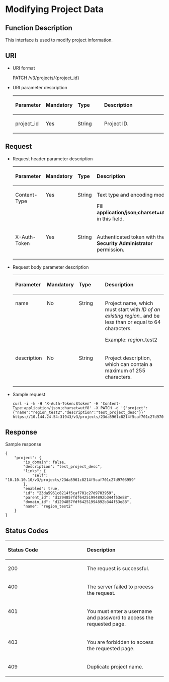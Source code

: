 # Modifying Project Data<a name="en-us_topic_0066154566"></a>

## Function Description<a name="section136583151330"></a>

This interface is used to modify project information.

## URI<a name="section9658161518332"></a>

-   URI format

    PATCH /v3/projects/\{project\_id\}


-   URI parameter description

    <a name="table1765831514339"></a>
    <table><thead align="left"><tr id="row136591215133314"><th class="cellrowborder" valign="top" width="18.37%" id="mcps1.1.5.1.1"><p id="p66598151330"><a name="p66598151330"></a><a name="p66598151330"></a><strong id="b53311302182144"><a name="b53311302182144"></a><a name="b53311302182144"></a>Parameter</strong></p>
    </th>
    <th class="cellrowborder" valign="top" width="18.89%" id="mcps1.1.5.1.2"><p id="p1565991583314"><a name="p1565991583314"></a><a name="p1565991583314"></a><strong id="b13290795182156_1"><a name="b13290795182156_1"></a><a name="b13290795182156_1"></a>Mandatory</strong></p>
    </th>
    <th class="cellrowborder" valign="top" width="18.41%" id="mcps1.1.5.1.3"><p id="p9659315143313"><a name="p9659315143313"></a><a name="p9659315143313"></a><strong id="b1400565718225_1"><a name="b1400565718225_1"></a><a name="b1400565718225_1"></a>Type</strong></p>
    </th>
    <th class="cellrowborder" valign="top" width="44.330000000000005%" id="mcps1.1.5.1.4"><p id="p4659131573319"><a name="p4659131573319"></a><a name="p4659131573319"></a><strong id="b15483672182216"><a name="b15483672182216"></a><a name="b15483672182216"></a>Description</strong></p>
    </th>
    </tr>
    </thead>
    <tbody><tr id="row365911520332"><td class="cellrowborder" valign="top" width="18.37%" headers="mcps1.1.5.1.1 "><p id="p37620953151130"><a name="p37620953151130"></a><a name="p37620953151130"></a>project_id</p>
    </td>
    <td class="cellrowborder" valign="top" width="18.89%" headers="mcps1.1.5.1.2 "><p id="p20659171513317"><a name="p20659171513317"></a><a name="p20659171513317"></a>Yes</p>
    </td>
    <td class="cellrowborder" valign="top" width="18.41%" headers="mcps1.1.5.1.3 "><p id="p5659191514336"><a name="p5659191514336"></a><a name="p5659191514336"></a>String</p>
    </td>
    <td class="cellrowborder" valign="top" width="44.330000000000005%" headers="mcps1.1.5.1.4 "><p id="p56591315203314"><a name="p56591315203314"></a><a name="p56591315203314"></a>Project ID.</p>
    </td>
    </tr>
    </tbody>
    </table>


## Request<a name="section4659131517333"></a>

-   Request header parameter description

    <a name="table9659111593317"></a>
    <table><thead align="left"><tr id="row76601115103317"><th class="cellrowborder" valign="top" width="18.36816318368163%" id="mcps1.1.5.1.1"><p id="p15660215143314"><a name="p15660215143314"></a><a name="p15660215143314"></a><strong id="b51854391182410"><a name="b51854391182410"></a><a name="b51854391182410"></a>Parameter</strong></p>
    </th>
    <th class="cellrowborder" valign="top" width="18.85811418858114%" id="mcps1.1.5.1.2"><p id="p1366016151333"><a name="p1366016151333"></a><a name="p1366016151333"></a><strong id="b13290795182156_3"><a name="b13290795182156_3"></a><a name="b13290795182156_3"></a>Mandatory</strong></p>
    </th>
    <th class="cellrowborder" valign="top" width="18.238176182381764%" id="mcps1.1.5.1.3"><p id="p12660141523316"><a name="p12660141523316"></a><a name="p12660141523316"></a><strong id="b1400565718225_3"><a name="b1400565718225_3"></a><a name="b1400565718225_3"></a>Type</strong></p>
    </th>
    <th class="cellrowborder" valign="top" width="44.535546445355465%" id="mcps1.1.5.1.4"><p id="p366041510334"><a name="p366041510334"></a><a name="p366041510334"></a><strong id="b4654987182428"><a name="b4654987182428"></a><a name="b4654987182428"></a>Description</strong></p>
    </th>
    </tr>
    </thead>
    <tbody><tr id="row16601915183311"><td class="cellrowborder" valign="top" width="18.36816318368163%" headers="mcps1.1.5.1.1 "><p id="p066081553317"><a name="p066081553317"></a><a name="p066081553317"></a>Content-Type</p>
    </td>
    <td class="cellrowborder" valign="top" width="18.85811418858114%" headers="mcps1.1.5.1.2 "><p id="p18660191533319"><a name="p18660191533319"></a><a name="p18660191533319"></a>Yes</p>
    </td>
    <td class="cellrowborder" valign="top" width="18.238176182381764%" headers="mcps1.1.5.1.3 "><p id="p13660141512331"><a name="p13660141512331"></a><a name="p13660141512331"></a>String</p>
    </td>
    <td class="cellrowborder" valign="top" width="44.535546445355465%" headers="mcps1.1.5.1.4 "><p id="p1066031573318"><a name="p1066031573318"></a><a name="p1066031573318"></a>Text type and encoding mode.</p>
    <p id="p5660181593311"><a name="p5660181593311"></a><a name="p5660181593311"></a>Fill <strong id="b842352706161331"><a name="b842352706161331"></a><a name="b842352706161331"></a>application/json;charset=utf8</strong> in this field.</p>
    </td>
    </tr>
    <tr id="row6660191533312"><td class="cellrowborder" valign="top" width="18.36816318368163%" headers="mcps1.1.5.1.1 "><p id="p11660915173320"><a name="p11660915173320"></a><a name="p11660915173320"></a>X-Auth-Token</p>
    </td>
    <td class="cellrowborder" valign="top" width="18.85811418858114%" headers="mcps1.1.5.1.2 "><p id="p146607157336"><a name="p146607157336"></a><a name="p146607157336"></a>Yes</p>
    </td>
    <td class="cellrowborder" valign="top" width="18.238176182381764%" headers="mcps1.1.5.1.3 "><p id="p966071513313"><a name="p966071513313"></a><a name="p966071513313"></a>String</p>
    </td>
    <td class="cellrowborder" valign="top" width="44.535546445355465%" headers="mcps1.1.5.1.4 "><p id="p2219223591414"><a name="p2219223591414"></a><a name="p2219223591414"></a>Authenticated token with the <strong id="b750798910387"><a name="b750798910387"></a><a name="b750798910387"></a>Security Administrator</strong> permission.</p>
    </td>
    </tr>
    </tbody>
    </table>


-   Request body parameter description

    <a name="table46601915113311"></a>
    <table><thead align="left"><tr id="row126611515123310"><th class="cellrowborder" valign="top" width="18.37%" id="mcps1.1.5.1.1"><p id="p196611915173316"><a name="p196611915173316"></a><a name="p196611915173316"></a><strong id="b12756667182446"><a name="b12756667182446"></a><a name="b12756667182446"></a>Parameter</strong></p>
    </th>
    <th class="cellrowborder" valign="top" width="18.72%" id="mcps1.1.5.1.2"><p id="p1966141515334"><a name="p1966141515334"></a><a name="p1966141515334"></a><strong id="b2980390182457"><a name="b2980390182457"></a><a name="b2980390182457"></a>Mandatory</strong></p>
    </th>
    <th class="cellrowborder" valign="top" width="18.37%" id="mcps1.1.5.1.3"><p id="p866110159333"><a name="p866110159333"></a><a name="p866110159333"></a><strong id="b1400565718225_5"><a name="b1400565718225_5"></a><a name="b1400565718225_5"></a>Type</strong></p>
    </th>
    <th class="cellrowborder" valign="top" width="44.54%" id="mcps1.1.5.1.4"><p id="p66619159336"><a name="p66619159336"></a><a name="p66619159336"></a><strong id="b9907860182436"><a name="b9907860182436"></a><a name="b9907860182436"></a>Description</strong></p>
    </th>
    </tr>
    </thead>
    <tbody><tr id="row10661141573316"><td class="cellrowborder" valign="top" width="18.37%" headers="mcps1.1.5.1.1 "><p id="p46611015103314"><a name="p46611015103314"></a><a name="p46611015103314"></a>name</p>
    </td>
    <td class="cellrowborder" valign="top" width="18.72%" headers="mcps1.1.5.1.2 "><p id="p366191510336"><a name="p366191510336"></a><a name="p366191510336"></a>No</p>
    </td>
    <td class="cellrowborder" valign="top" width="18.37%" headers="mcps1.1.5.1.3 "><p id="p26611515103318"><a name="p26611515103318"></a><a name="p26611515103318"></a>String</p>
    </td>
    <td class="cellrowborder" valign="top" width="44.54%" headers="mcps1.1.5.1.4 "><p id="p066131553314"><a name="p066131553314"></a><a name="p066131553314"></a>Project name, which must start with <em id="i842352697134716"><a name="i842352697134716"></a><a name="i842352697134716"></a>ID of an existing region</em>_ and be less than or equal to 64 characters.</p>
    <p id="p646762814348"><a name="p646762814348"></a><a name="p646762814348"></a>Example: <em id="i842352697134816"><a name="i842352697134816"></a><a name="i842352697134816"></a>region</em>_test2</p>
    </td>
    </tr>
    <tr id="row1661101514336"><td class="cellrowborder" valign="top" width="18.37%" headers="mcps1.1.5.1.1 "><p id="p1766110156335"><a name="p1766110156335"></a><a name="p1766110156335"></a>description</p>
    </td>
    <td class="cellrowborder" valign="top" width="18.72%" headers="mcps1.1.5.1.2 "><p id="p1466116158331"><a name="p1466116158331"></a><a name="p1466116158331"></a>No</p>
    </td>
    <td class="cellrowborder" valign="top" width="18.37%" headers="mcps1.1.5.1.3 "><p id="p1566181512332"><a name="p1566181512332"></a><a name="p1566181512332"></a>String</p>
    </td>
    <td class="cellrowborder" valign="top" width="44.54%" headers="mcps1.1.5.1.4 "><p id="p186611215103311"><a name="p186611215103311"></a><a name="p186611215103311"></a>Project description, which can contain a maximum of 255 characters.</p>
    </td>
    </tr>
    </tbody>
    </table>


-   Sample request

    ```
    curl -i -k -H "X-Auth-Token:$token" -H 'Content-Type:application/json;charset=utf8' -X PATCH -d '{"project":{"name":"region_test2","description":"test_project_desc"}}' https://10.144.24.54:31943/v3/projects/23da5961c8214f5caf701c27d9703959
    ```


## Response<a name="section116611315193312"></a>

Sample response

```
{
    "project": {
        "is_domain": false,
        "description": "test_project_desc",
        "links": {
            "self": "10.10.10.10/v3/projects/23da5961c8214f5caf701c27d9703959"
        },
        "enabled": true,
        "id": "23da5961c8214f5caf701c27d9703959",
        "parent_id": "d1294857fdf64251994892b344f53e88",
        "domain_id": "d1294857fdf64251994892b344f53e88",
        "name": "region_test2"
    }
}
```

## Status Codes<a name="section36611815103319"></a>

<a name="table156611415193318"></a>
<table><thead align="left"><tr id="row2066121533319"><th class="cellrowborder" valign="top" width="50%" id="mcps1.1.3.1.1"><p id="p46611151332"><a name="p46611151332"></a><a name="p46611151332"></a><strong id="b25940534182714"><a name="b25940534182714"></a><a name="b25940534182714"></a>Status Code</strong></p>
</th>
<th class="cellrowborder" valign="top" width="50%" id="mcps1.1.3.1.2"><p id="p566114154334"><a name="p566114154334"></a><a name="p566114154334"></a><strong id="b37731373182726"><a name="b37731373182726"></a><a name="b37731373182726"></a>Description</strong></p>
</th>
</tr>
</thead>
<tbody><tr id="row1166116156330"><td class="cellrowborder" valign="top" width="50%" headers="mcps1.1.3.1.1 "><p id="p6661181583317"><a name="p6661181583317"></a><a name="p6661181583317"></a>200</p>
</td>
<td class="cellrowborder" valign="top" width="50%" headers="mcps1.1.3.1.2 "><p id="p196611715173319"><a name="p196611715173319"></a><a name="p196611715173319"></a>The request is successful.</p>
</td>
</tr>
<tr id="row12661131516333"><td class="cellrowborder" valign="top" width="50%" headers="mcps1.1.3.1.1 "><p id="p17661121514334"><a name="p17661121514334"></a><a name="p17661121514334"></a>400</p>
</td>
<td class="cellrowborder" valign="top" width="50%" headers="mcps1.1.3.1.2 "><p id="p666114154335"><a name="p666114154335"></a><a name="p666114154335"></a>The server failed to process the request.</p>
</td>
</tr>
<tr id="row3661115103315"><td class="cellrowborder" valign="top" width="50%" headers="mcps1.1.3.1.1 "><p id="p16661191593311"><a name="p16661191593311"></a><a name="p16661191593311"></a>401</p>
</td>
<td class="cellrowborder" valign="top" width="50%" headers="mcps1.1.3.1.2 "><p id="p26611915193313"><a name="p26611915193313"></a><a name="p26611915193313"></a>You must enter a username and password to access the requested page.</p>
</td>
</tr>
<tr id="row156611915163319"><td class="cellrowborder" valign="top" width="50%" headers="mcps1.1.3.1.1 "><p id="p1366191518335"><a name="p1366191518335"></a><a name="p1366191518335"></a>403</p>
</td>
<td class="cellrowborder" valign="top" width="50%" headers="mcps1.1.3.1.2 "><p id="p666191513317"><a name="p666191513317"></a><a name="p666191513317"></a>You are forbidden to access the requested page.</p>
</td>
</tr>
<tr id="row18867124011346"><td class="cellrowborder" valign="top" width="50%" headers="mcps1.1.3.1.1 "><p id="p14867104033419"><a name="p14867104033419"></a><a name="p14867104033419"></a>409</p>
</td>
<td class="cellrowborder" valign="top" width="50%" headers="mcps1.1.3.1.2 "><p id="p3867204073419"><a name="p3867204073419"></a><a name="p3867204073419"></a>Duplicate project name.</p>
</td>
</tr>
</tbody>
</table>

